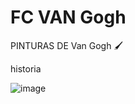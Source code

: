 # FC VAN Gogh
PINTURAS DE Van Gogh 🖌️

historia


![image](https://github.com/hemkemeierandressa/a/assets/143192795/abd0feac-79a7-45e3-a409-00470dfa17bb)








